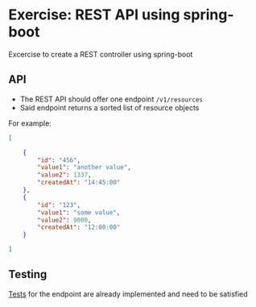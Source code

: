 # Exercise: REST API using spring-boot
Excercise to create a REST controller using spring-boot

## API
- The REST API should offer one endpoint `/v1/resources`
- Said endpoint returns a sorted list of resource objects

For example:
```json
[

    {
        "id": "456",
        "value1": "another value",
        "value2": 1337,
        "createdAt": "14:45:00"
    },
    {
        "id": "123",
        "value1": "some value",
        "value2": 9000,
        "createdAt": "12:00:00"
    }

]
```

## Testing
[Tests](src/test/kotlin/EndpointResponseTests.kt) for the endpoint are already implemented and need to be satisfied
